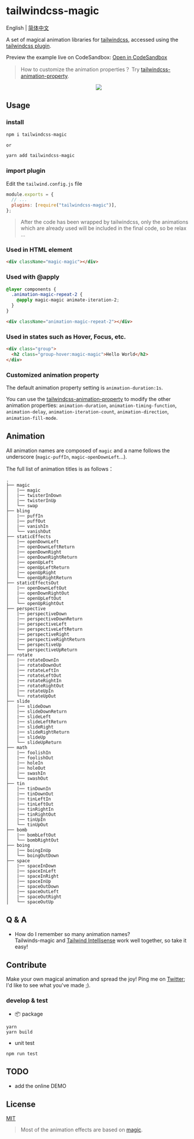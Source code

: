 # tailwindcss-magic

English | [简体中文](./README-zh_CN.md)

A set of magical animation libraries for [tailwindcss](https://tailwindcss.com/), accessed using the [tailwindcss plugin](https://tailwindcss.com/docs/plugins).

Preview the example live on CodeSandbox: [Open in CodeSandbox](https://codesandbox.io/s/fancy-glade-3197y8?file=/pages/index.js)

> How to customize the animation properties？ Try [tailwindcss-animation-property](https://github.com/Sylvenas/tailwindcss-animation-property).

<div style="text-align:center" align="center">
  <img src="https://d1.music.126.net/dmusic/obj/w5zCg8OAw6HDjzjDgMK_/13150350887/3885/8201/bc21/53ba2680f899c3f07186037685adde26.gif" />
</div>

## Usage

### install

```sh
npm i tailwindcss-magic

or

yarn add tailwindcss-magic
```

### import plugin

Edit the `tailwind.config.js` file

```js
module.exports = {
  // ...
  plugins: [require("tailwindcss-magic")],
};
```

> After the code has been wrapped by tailwindcss, only the animations which are already used will be included in the final code, so be relax ...

### Used in HTML element

```html
<div className="magic-magic"></div>
```

### Used with @apply

```css
@layer components {
  .animation-magic-repeat-2 {
    @apply magic-magic animate-iteration-2;
  }
}
```

```html
<div className="animation-magic-repeat-2"></div>
```

### Used in states such as Hover, Focus, etc.

```html
<div class="group">
  <h2 class="group-hover:magic-magic">Hello World</h2>
</div>
```

### Customized animation property

The default animation property setting is `animation-duration:1s`.

You can use the [tailwindcss-animation-property](https://github.com/Sylvenas/tailwindcss-animation-property) to modify the other animation properties: `animation-duration`, `animation-timing-function`, `animation-delay`, `animation-iteration-count`, `animation-direction`, `animation-fill-mode`.

## Animation

All animation names are composed of `magic` and a name follows the underscore (`magic-puffIn`, `magic-openDownLeft`...).

The full list of animation titles is as follows：

```
.
├── magic
│   |── magic
│   |── twisterInDown
│   |── twisterInUp
│   └── swap
├── bling
│   |── puffIn
│   |── puffOut
│   |── vanishIn
│   └── vanishOut
├── staticEffects
│   |── openDownLeft
│   |── openDownLeftReturn
│   |── openDownRight
│   |── openDownRightReturn
│   |── openUpLeft
│   |── openUpLeftReturn
│   |── openUpRight
│   └── openUpRightReturn
├── staticEffectsOut
│   |── openDownLeftOut
│   |── openDownRightOut
│   |── openUpLeftOut
│   └── openUpRightOut
├── perspective
│   |── perspectiveDown
│   |── perspectiveDownReturn
│   |── perspectiveLeft
│   |── perspectiveLeftReturn
│   |── perspectiveRight
│   |── perspectiveRightReturn
│   |── perspectiveUp
│   └── perspectiveUpReturn
├── rotate
│   |── rotateDownIn
│   |── rotateDownOut
│   |── rotateLeftIn
│   |── rotateLeftOut
│   |── rotateRightIn
│   |── rotateRightOut
│   |── rotateUpIn
│   └── rotateUpOut
├── slide
│   |── slideDown
│   |── slideDownReturn
│   |── slideLeft
│   |── slideLeftReturn
│   |── slideRight
│   |── slideRightReturn
│   |── slideUp
│   └── slideUpReturn
├── math
│   |── foolishIn
│   |── foolishOut
│   |── holeIn
│   |── holeOut
│   |── swashIn
│   └── swashOut
├── tin
│   |── tinDownIn
│   |── tinDownOut
│   |── tinLeftIn
│   |── tinLeftOut
│   |── tinRightIn
│   |── tinRightOut
│   |── tinUpIn
│   └── tinUpOut
├── bomb
│   |── bombLeftOut
│   └── bombRightOut
├── boing
│   |── boingInUp
│   └── boingOutDown
├── space
│   |── spaceInDown
│   |── spaceInLeft
│   |── spaceInRight
│   |── spaceInUp
│   |── spaceOutDown
│   |── spaceOutLeft
│   |── spaceOutRight
│   └── spaceOutUp
```

## Q & A

- How do I remember so many animation names?  
  Tailwinds-magic and [Tailwind Intellisense](https://marketplace.visualstudio.com/items?itemName=bradlc.vscode-tailwindcss) work well together, so take it easy!

## Contribute

Make your own magical animation and spread the joy! Ping me on [Twitter](https://twitter.com/TaoZhao_); I'd like to see what you've made ;).

### develop & test

- 📦 package

```
yarn
yarn build
```

- unit test

```
npm run test
```

## TODO

- add the online DEMO

## License

[MIT](./LICENSE)

> Most of the animation effects are based on [magic](https://github.com/miniMAC/magic).
